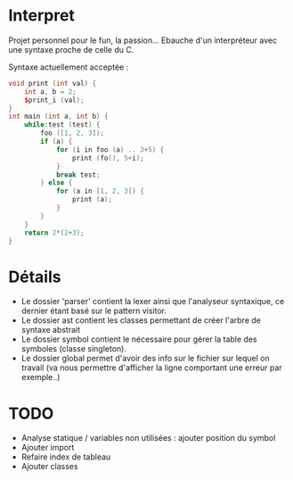 # Interpret

Projet personnel pour le fun, la passion...
Ebauche d'un interpréteur avec une syntaxe proche de celle du C.

Syntaxe actuellement acceptée :

```C++
void print (int val) {
    int a, b = 2;
    $print_i (val);
}
int main (int a, int b) {
    while:test (test) {
	    foo ([1, 2, 3]);
		if (a) {
			for (i in foo (a) .. 3+5) {
				print (fo(), 5+i);
			}
			break test;
		} else {
			for (a in [1, 2, 3]) {
				print (a);
			}
		}
    }
    return 2*(2+3);
}
```

# Détails

- Le dossier 'parser' contient la lexer ainsi que l'analyseur syntaxique, ce dernier étant basé sur le pattern visitor.
- Le dossier ast contient les classes permettant de créer l'arbre de syntaxe abstrait
- Le dossier symbol contient le nécessaire pour gérer la table des symboles (classe singleton).
- Le dossier global permet d'avoir des info sur le fichier sur lequel on travail (va nous permettre d'afficher la ligne comportant une erreur par exemple..)

# TODO

- Analyse statique / variables non utilisées : ajouter position du symbol
- Ajouter import
- Refaire index de tableau
- Ajouter classes
